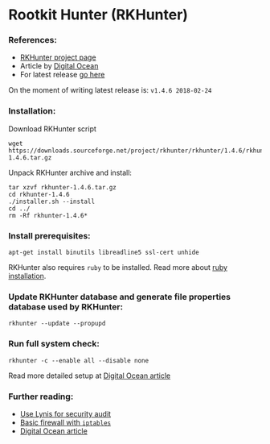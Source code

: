 Rootkit Hunter (RKHunter)
======

### References:
 - [RKHunter project page](http://rkhunter.sourceforge.net/)
 - Article by [Digital Ocean](https://www.digitalocean.com/community/tutorials/how-to-use-rkhunter-to-guard-against-rootkits-on-an-ubuntu-vps)
 - For latest release [go here](https://sourceforge.net/projects/rkhunter/files/)

On the moment of writing latest release is: `v1.4.6 2018-02-24`

### Installation:
Download RKHunter script
```shell
wget https://downloads.sourceforge.net/project/rkhunter/rkhunter/1.4.6/rkhunter-1.4.6.tar.gz
```

Unpack RKHunter archive and install:
```shell
tar xzvf rkhunter-1.4.6.tar.gz
cd rkhunter-1.4.6
./installer.sh --install
cd ../
rm -Rf rkhunter-1.4.6*
```

### Install prerequisites:
```shell
apt-get install binutils libreadline5 ssl-cert unhide
```
RKHunter also requires `ruby` to be installed. Read more about [ruby installation](https://www.ruby-lang.org/en/documentation/installation).

### Update RKHunter database and generate file properties database used by RKHunter:
```shell
rkhunter --update --propupd
```

### Run full system check:
```shell
rkhunter -c --enable all --disable none
```

Read more detailed setup at [Digital Ocean article](https://www.digitalocean.com/community/tutorials/how-to-use-rkhunter-to-guard-against-rootkits-on-an-ubuntu-vps)

### Further reading:
 - [Use Lynis for security audit](https://github.com/VeliovGroup/ostrio/blob/master/tutorials/linux/security/lynis-security-audit.md)
 - [Basic firewall with `iptables`](https://github.com/VeliovGroup/ostrio/blob/master/tutorials/linux/security/iptables-firewall.md)
 - [Digital Ocean article](https://www.digitalocean.com/community/tutorials/how-to-use-rkhunter-to-guard-against-rootkits-on-an-ubuntu-vps)
